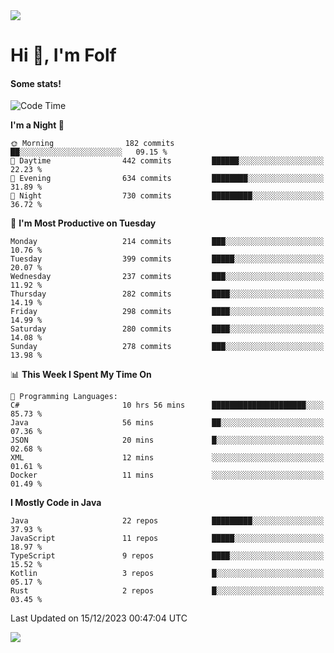 <img src="https://komarev.com/ghpvc/?username=itsfolf"/>
<h1>Hi 👋, I'm Folf</h1>


#### Some stats!
<!--START_SECTION:waka-->
![Code Time](http://img.shields.io/badge/Code%20Time-2%2C074%20hrs%2030%20mins-blue)

**I'm a Night 🦉** 

```text
🌞 Morning                182 commits         ██░░░░░░░░░░░░░░░░░░░░░░░   09.15 % 
🌆 Daytime                442 commits         ██████░░░░░░░░░░░░░░░░░░░   22.23 % 
🌃 Evening                634 commits         ████████░░░░░░░░░░░░░░░░░   31.89 % 
🌙 Night                  730 commits         █████████░░░░░░░░░░░░░░░░   36.72 % 
```
📅 **I'm Most Productive on Tuesday** 

```text
Monday                   214 commits         ███░░░░░░░░░░░░░░░░░░░░░░   10.76 % 
Tuesday                  399 commits         █████░░░░░░░░░░░░░░░░░░░░   20.07 % 
Wednesday                237 commits         ███░░░░░░░░░░░░░░░░░░░░░░   11.92 % 
Thursday                 282 commits         ████░░░░░░░░░░░░░░░░░░░░░   14.19 % 
Friday                   298 commits         ████░░░░░░░░░░░░░░░░░░░░░   14.99 % 
Saturday                 280 commits         ████░░░░░░░░░░░░░░░░░░░░░   14.08 % 
Sunday                   278 commits         ███░░░░░░░░░░░░░░░░░░░░░░   13.98 % 
```


📊 **This Week I Spent My Time On** 

```text
💬 Programming Languages: 
C#                       10 hrs 56 mins      █████████████████████░░░░   85.73 % 
Java                     56 mins             ██░░░░░░░░░░░░░░░░░░░░░░░   07.36 % 
JSON                     20 mins             █░░░░░░░░░░░░░░░░░░░░░░░░   02.68 % 
XML                      12 mins             ░░░░░░░░░░░░░░░░░░░░░░░░░   01.61 % 
Docker                   11 mins             ░░░░░░░░░░░░░░░░░░░░░░░░░   01.49 % 
```

**I Mostly Code in Java** 

```text
Java                     22 repos            █████████░░░░░░░░░░░░░░░░   37.93 % 
JavaScript               11 repos            █████░░░░░░░░░░░░░░░░░░░░   18.97 % 
TypeScript               9 repos             ████░░░░░░░░░░░░░░░░░░░░░   15.52 % 
Kotlin                   3 repos             █░░░░░░░░░░░░░░░░░░░░░░░░   05.17 % 
Rust                     2 repos             █░░░░░░░░░░░░░░░░░░░░░░░░   03.45 % 
```




 Last Updated on 15/12/2023 00:47:04 UTC
<!--END_SECTION:waka-->
<a src="https://discord.com/users/1090088995976925305"><img src="https://lanyard-profile-readme.vercel.app/api/1090088995976925305"/></a></td> 
